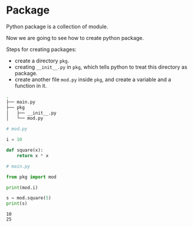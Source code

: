 # Package

Python package is a collection of module.

Now we are going to see how to create python package.


Steps for creating packages:

- create a directory `pkg`.
- creating `__init__.py` in `pkg`, which tells python to treat this directory as package.
- create another file `mod.py` inside `pkg`, and create a variable and a function in it.

```bash
.
├── main.py
├── pkg
│   ├── __init__.py
│   └── mod.py

```

```py
# mod.py

i = 10

def square(x): 
    return x * x
```

```py
# main.py

from pkg import mod

print(mod.i)

s = mod.square(5)
print(s)
```

```output
10
25
```